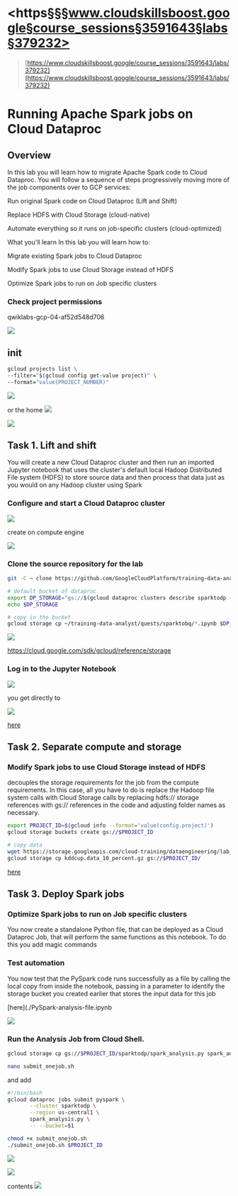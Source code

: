 # <https§§§www.cloudskillsboost.google§course_sessions§3591643§labs§379232>

> [https://www.cloudskillsboost.google/course_sessions/3591643/labs/379232](https://www.cloudskillsboost.google/course_sessions/3591643/labs/379232)


# Running Apache Spark jobs on Cloud Dataproc

## Overview
In this lab you will learn how to migrate Apache Spark code to Cloud Dataproc. You will follow a sequence of steps progressively moving more of the job components over to GCP services:

Run original Spark code on Cloud Dataproc (Lift and Shift)

Replace HDFS with Cloud Storage (cloud-native)

Automate everything so it runs on job-specific clusters (cloud-optimized)

What you'll learn
In this lab you will learn how to:

Migrate existing Spark jobs to Cloud Dataproc

Modify Spark jobs to use Cloud Storage instead of HDFS

Optimize Spark jobs to run on Job specific clusters


### Check project permissions


qwiklabs-gcp-04-af52d548d706

![](1687246954119.png)

## init

```bash
gcloud projects list \
--filter="$(gcloud config get-value project)" \
--format="value(PROJECT_NUMBER)"
```
![](1687247006518.png)

or the home
![](1687247066890.png)


![](1687247089411.png)

## Task 1. Lift and shift

You will create a new Cloud Dataproc cluster and then run an imported Jupyter notebook that uses the cluster's default local Hadoop Distributed File system (HDFS) to store source data and then process that data just as you would on any Hadoop cluster using Spark

### Configure and start a Cloud Dataproc cluster

![](1687247209024.png)

create on compute engine

![](1687247312404.png)

### Clone the source repository for the lab

```bash
git -C ~ clone https://github.com/GoogleCloudPlatform/training-data-analyst

# default bucket of dataproc
export DP_STORAGE="gs://$(gcloud dataproc clusters describe sparktodp --region=us-central1 --format=json | jq -r '.config.configBucket')"
echo $DP_STORAGE

# copy in the bucket
gcloud storage cp ~/training-data-analyst/quests/sparktobq/*.ipynb $DP_STORAGE/notebooks/jupyter
```

![](1687249393298.png)

https://cloud.google.com/sdk/gcloud/reference/storage

### Log in to the Jupyter Notebook

![](1687249746242.png)

you get directly to

![](1687249770416.png)

[here](./01_spark.ipynb)


## Task 2. Separate compute and storage

### Modify Spark jobs to use Cloud Storage instead of HDFS

decouples the storage requirements for the job from the compute requirements. In this case, all you have to do is replace the Hadoop file system calls with Cloud Storage calls by replacing hdfs:// storage references with gs:// references in the code and adjusting folder names as necessary.

```bash
export PROJECT_ID=$(gcloud info --format='value(config.project)')
gcloud storage buckets create gs://$PROJECT_ID

# copy data
wget https://storage.googleapis.com/cloud-training/dataengineering/lab_assets/sparklab/kddcup.data_10_percent.gz
gcloud storage cp kddcup.data_10_percent.gz gs://$PROJECT_ID/
```

[here](./De-couple-storage.ipynb)

## Task 3. Deploy Spark jobs

### Optimize Spark jobs to run on Job specific clusters

You now create a standalone Python file, that can be deployed as a Cloud Dataproc Job, that will perform the same functions as this notebook. To do this you add magic commands

### Test automation

You now test that the PySpark code runs successfully as a file by calling the local copy from inside the notebook, passing in a parameter to identify the storage bucket you created earlier that stores the input data for this job

[here](./PySpark-analysis-file.ipynb

![](1687251294328.png)

### Run the Analysis Job from Cloud Shell.

```bash
gcloud storage cp gs://$PROJECT_ID/sparktodp/spark_analysis.py spark_analysis.py

nano submit_onejob.sh
```
and add
```bash
#!/bin/bash
gcloud dataproc jobs submit pyspark \
       --cluster sparktodp \
       --region us-central1 \
       spark_analysis.py \
       -- --bucket=$1
```

```bash
chmod +x submit_onejob.sh
./submit_onejob.sh $PROJECT_ID
```
![](1687251568399.png)


![](1687251681078.png)

contents
![](1687251710011.png)



